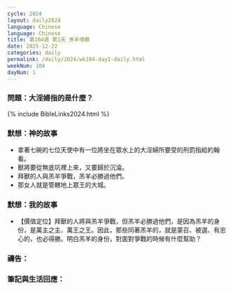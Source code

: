 ```yaml
---
cycle: 2024
layout: daily2024
language: Chinese
language: Chinese
title: 第104週 第1天 羔羊得勝
date: 2025-12-22
categories: daily
permalink: /daily/2024/wk104-day1-daily.html
weekNum: 104
dayNum: 1
---
```


### 問題：大淫婦指的是什麼？

{% include BibleLinks2024.html %}

### 默想：神的故事
+ 拿著七碗的七位天使中有一位將坐在眾水上的大淫婦所要受的刑罰指給約翰看。
+ 獸將要從無底坑裡上來，又要歸於沉淪。
+ 拜獸的人與羔羊爭戰，羔羊必勝過他們。
+ 那女人就是管轄地上眾王的大城。

### 默想：我的故事
+ 【價值定位】拜獸的人將與羔羊爭戰，但羔羊必勝過他們，是因為羔羊的身份，是萬主之主、萬王之王。因此，那些同著羔羊的，就是蒙召、被選、有忠心的，也必得勝。明白羔羊的身份，對面對爭戰的時候有什麼幫助？

### 禱告：

### 筆記與生活回應：
